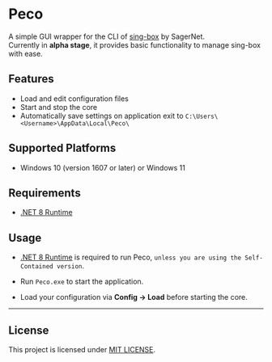 # Peco

A simple GUI wrapper for the CLI of [sing-box](https://github.com/SagerNet/sing-box) by SagerNet.  
Currently in **alpha stage**, it provides basic functionality to manage sing-box with ease.

## Features

- Load and edit configuration files
- Start and stop the core
- Automatically save settings on application exit to `C:\Users\<Username>\AppData\Local\Peco\`

## Supported Platforms

- Windows 10 (version 1607 or later) or Windows 11

## Requirements

- [.NET 8 Runtime](https://dotnet.microsoft.com/en-us/download/dotnet/thank-you/runtime-desktop-8.0.18-windows-x64-installer)


## Usage

- [.NET 8 Runtime](https://dotnet.microsoft.com/en-us/download/dotnet/thank-you/runtime-desktop-8.0.18-windows-x64-installer) is required to run Peco, `unless you are using the Self-Contained version`.

- Run `Peco.exe` to start the application.

- Load your configuration via **Config → Load** before starting the core.

---

## License

This project is licensed under [MIT LICENSE](./LICENSE).
